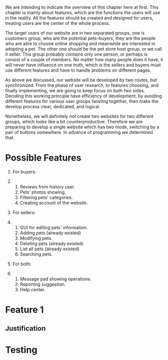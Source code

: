 We are intending to indicate the overview of this chapter here at first. This chapter is mainly about features, which are the functions the users will use in the reality. All the features should be created and designed for users, treating users are the center of the whole process. 

The target users of our website are in two separated groups, one is customers group, who are the potential pets-buyers, they are the people who are able to choose online shopping and meanwhile are interested in adopting a pet. The other one should be the pet store host group, or we call it seller. This group probably contains only one person, or perhaps is consist of a couple of members. No matter how many people does it have, it will never have influence on one truth, which is the sellers and buyers must use different features and have to handle problems on different pages.

As above we discussed, our website will be developed by two routes, but synchronized. From the phase of user research, to features choosing, and finally implementing, we are going to keep focus on both two sides. Deciding this working principle have efficiency of development, by avoiding different features for various user groups twisting together, then make the develop process clear, dedicated, and logical. 

Nonetheless, we will definitely not create two websites for two different groups, which looks like a bit counterproductive. Therefore we are preparing to develop a single website which has two mode, switching by a pair of buttons somewhere. In advance of programming we determined that.

# Possible Features

1. For buyers:

2. 1. Reviews from history user.
   2. Pets’ photos showing.
   3. Filtering pets’ categories.
   4. Creating account of the website.

3. For sellers:

4. 1. GUI for editing pets’ information.
   2. Adding pets (already existed)
   3. Modifying pets.
   4. Deleting pets (already existed)
   5. List all pets (already existed)
   6. Searching pets.

5. For both:

6. 1. Message pad showing operations.
   2. Reporting suggestion.
   3. Help center.

# Feature 1

## Justification

# Testing
